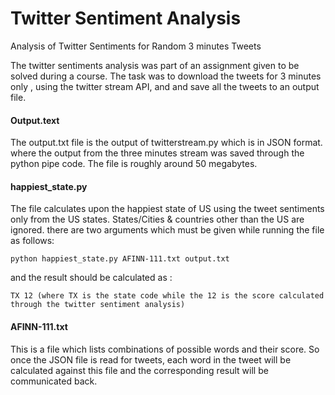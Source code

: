 # Twitter Sentiment Analysis
Analysis of Twitter Sentiments for Random 3 minutes Tweets


The twitter sentiments analysis was part of an assignment given to be solved during a course. 
The task was to download the tweets for 3 minutes only , using the twitter stream API, and and save all the tweets to an output file. 


#### Output.text

The output.txt file is the output of twitterstream.py which is in JSON format. where the output from the three minutes stream was saved through the python pipe code.
The file is roughly around 50 megabytes.


#### happiest_state.py

The file calculates upon the happiest state of US using the tweet sentiments only from the US states. States/Cities & countries other than the US are ignored. 
there are two arguments which must be given while running the file as follows:
```
python happiest_state.py AFINN-111.txt output.txt 
```
and the result should be calculated as :

```
TX 12 (where TX is the state code while the 12 is the score calculated through the twitter sentiment analysis)
```

#### AFINN-111.txt

This is a file which lists combinations of possible words and their score. 
So once the JSON file is read for tweets, each word in the tweet will be calculated against this file and the corresponding result will be communicated back.

